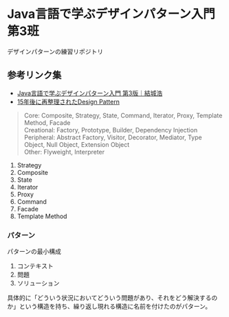 # Java言語で学ぶデザインパターン入門 第3班

デザインパターンの練習リポジトリ

## 参考リンク集
- [Java言語で学ぶデザインパターン入門 第3版｜結城浩](https://www.hyuki.com/dp/)
- [15年後に再整理されたDesign Pattern](https://www.informit.com/articles/article.aspx?p=1404056)

> Core: Composite, Strategy, State, Command, Iterator, Proxy, Template Method, Facade\
> Creational: Factory, Prototype, Builder, Dependency Injection\
> Peripheral: Abstract Factory, Visitor, Decorator, Mediator, Type Object, Null Object, Extension Object\
> Other: Flyweight, Interpreter

1. Strategy
2. Composite
3. State
4. Iterator
5. Proxy
6. Command
7. Facade
8. Template Method


### パターン

パターンの最小構成

1. コンテキスト
2. 問題
3. ソリューション

具体的に「どういう状況においてどういう問題があり、それをどう解決するのか」という構造を持ち、繰り返し現れる構造に名前を付けたのがパターン。